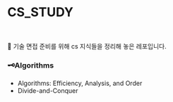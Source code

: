 # CS_STUDY

<br>

📌 기술 면접 준비를 위해 cs 지식들을 정리해 놓은 레포입니다.

### 🗝Algorithms

- Algorithms: Efficiency, Analysis, and Order
- Divide-and-Conquer
